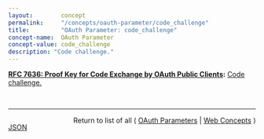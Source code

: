```yaml
---
layout:        concept
permalink:     "/concepts/oauth-parameter/code_challenge"
title:         "OAuth Parameter: code_challenge"
concept-name:  OAuth Parameter
concept-value: code_challenge
description: "Code challenge."
---
```


**[RFC 7636: Proof Key for Code Exchange by OAuth Public Clients](/specs/IETF/RFC/7636 "OAuth 2.0 public clients utilizing the Authorization Code Grant are susceptible to the authorization code interception attack.  This specification describes the attack as well as a technique to mitigate against the threat through the use of Proof Key for Code Exchange (PKCE, pronounced &#34;pixy&#34;)."):** [Code challenge.](http://tools.ietf.org/html/rfc7636#section-4.3 "Read documentation for OAuth Parameter &#34;code_challenge&#34;")

<br/>
<hr/>

<p style="float : left"><a href="./code_challenge.json" title="JSON representing this particular Web Concept value">JSON</a></p>
<p style="text-align: right">Return to list of all ( <a href="../oauth-parameters">OAuth Parameters</a> | <a href="../">Web Concepts</a> )</p>
